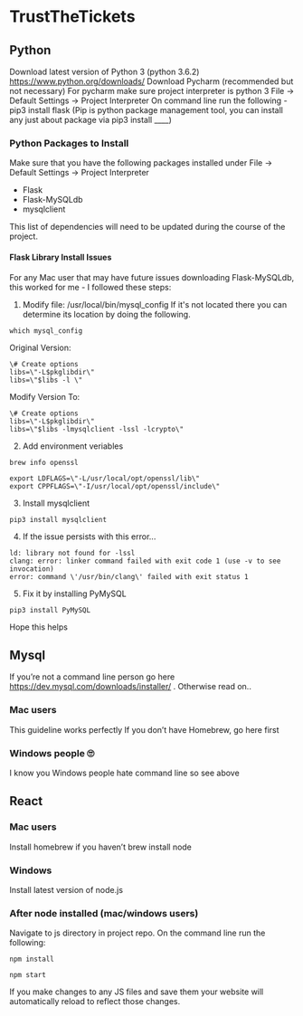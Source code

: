 # TrustTheTickets

## Python

Download latest version of Python 3 (python 3.6.2)
https://www.python.org/downloads/
Download Pycharm (recommended but not necessary)
For pycharm make sure project interpreter is python 3
File -> Default Settings -> Project Interpreter
On command line run the following - pip3 install flask
(Pip is python package management tool, you can install any just about package via pip3 install ____)

### Python Packages to Install
Make sure that you have the following packages installed under File -> Default Settings -> Project Interpreter

- Flask
- Flask-MySQLdb
- mysqlclient

This list of dependencies will need to be updated during the course of the project.

#### Flask Library Install Issues

For any Mac user that may have future issues downloading Flask-MySQLdb, this worked for me - I followed these steps:

1. Modify file: /usr/local/bin/mysql_config
If it's not located there you can determine its location by doing the following.
```
which mysql_config
```

Original Version:
```
\# Create options 
libs=\"-L$pkglibdir\" 
libs=\"$libs -l \"
```

Modify Version To:
```
\# Create options
libs=\"-L$pkglibdir\" 
libs=\"$libs -lmysqlclient -lssl -lcrypto\"
```

2. Add environment veriables
```
brew info openssl
```
```
export LDFLAGS=\"-L/usr/local/opt/openssl/lib\"
export CPPFLAGS=\"-I/usr/local/opt/openssl/include\"
```

3. Install mysqlclient
```
pip3 install mysqlclient
```

4. If the issue persists with this error...
```
ld: library not found for -lssl
clang: error: linker command failed with exit code 1 (use -v to see invocation)
error: command \'/usr/bin/clang\' failed with exit status 1
```
5. Fix it by installing PyMySQL
```
pip3 install PyMySQL
```

Hope this helps

## Mysql

If you’re not a command line person go here https://dev.mysql.com/downloads/installer/ . Otherwise read on..

### Mac users

This guideline works perfectly
If you don’t have Homebrew, go here first


### Windows people 🙄 

I know you Windows people hate command line so see above

## React

### Mac users

Install homebrew if you haven’t 
brew install node

### Windows

Install latest version of node.js

### After node installed (mac/windows users)

Navigate to js directory in project repo. On the command line run the following:
```
npm install
```
```
npm start
```
If you make changes to any JS files and save them your website will automatically reload to reflect those changes. 
